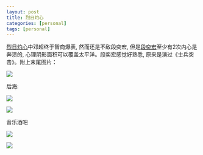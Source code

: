 ```yaml
---
layout: post
title: 烈日灼心
categories: [personal]
tags: [personal]
---
```


[烈日灼心](https://movie.douban.com/subject/24719063/)中邓超终于智商爆表, 然而还是不敌段奕宏, 但是[段奕宏](https://zh.wikipedia.org/zh/段奕宏)至少有2次内心是奔溃的, 心理阴影面积可以覆盖太平洋。段奕宏感觉好熟悉, 原来是演过《士兵突击》。附上末尾图片：

![](http://ww4.sinaimg.cn/mw690/6c9ce165gw1eviqpr2haxj21kw23uk7b.jpg)



后海:

![](http://ww2.sinaimg.cn/mw690/6c9ce165gw1eviqshe84cj21kw16onhy.jpg)



![](http://ww1.sinaimg.cn/mw690/6c9ce165gw1eviqsccdpfj21kw23ukjl.jpg)



音乐酒吧

![](http://ww1.sinaimg.cn/mw690/6c9ce165gw1eviqq671w0j21kw16ohar.jpg)



![](http://ww3.sinaimg.cn/mw690/6c9ce165gw1eviqsmdwepj21kw16onj0.jpg)